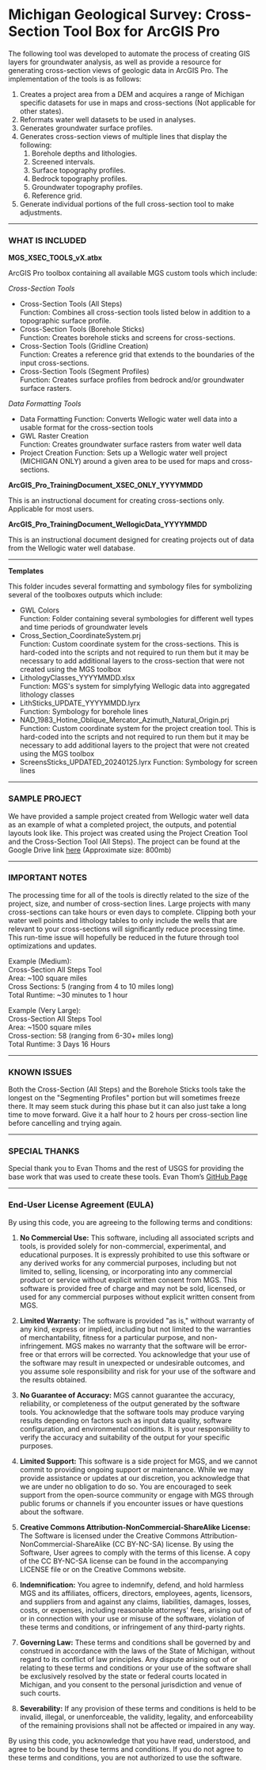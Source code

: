 # Michigan Geological Survey: Cross-Section Tool Box for ArcGIS Pro
 The following tool was developed to automate the process of creating GIS layers for groundwater analysis, as well as provide a resource for generating cross-section views of geologic data in ArcGIS Pro. The implementation of the tools is as follows:
1. Creates a project area from a DEM and acquires a range of Michigan specific datasets for use in maps and cross-sections (Not applicable for other states).
2. Reformats water well datasets to be used in analyses.
3. Generates groundwater surface profiles.
4. Generates cross-section views of multiple lines that display the following:
   1. Borehole depths and lithologies.
   2. Screened intervals.
   3. Surface topography profiles.
   4. Bedrock topography profiles.
   5. Groundwater topography profiles.
   6. Reference grid.
5. Generate individual portions of the full cross-section tool to make adjustments.

---

### **WHAT IS INCLUDED**

**MGS_XSEC_TOOLS_vX.atbx**  

ArcGIS Pro toolbox containing all available MGS custom tools which include: 

*Cross-Section Tools*
  - Cross-Section Tools (All Steps)  
  Function: Combines all cross-section tools listed below in addition to a topographic surface profile.  
  - Cross-Section Tools (Borehole Sticks)  
  Function: Creates borehole sticks and screens for cross-sections.  
  - Cross-Section Tools (Gridline Creation)  
  Function: Creates a reference grid that extends to the boundaries of the input cross-sections.  
  - Cross-Section Tools (Segment Profiles)  
  Function: Creates surface profiles from bedrock and/or groundwater surface rasters.

*Data Formatting Tools*  
  - Data Formatting
  Function: Converts Wellogic water well data into a usable format for the cross-section tools  
  - GWL Raster Creation  
  Function: Creates groundwater surface rasters from water well data
  - Project Creation
  Function: Sets up a Wellogic water well project (MICHIGAN ONLY) around a given area to be used for maps and cross-sections.

**ArcGIS_Pro_TrainingDocument_XSEC_ONLY_YYYYMMDD**

  This is an instructional document for creating cross-sections only. Applicable for most users.

**ArcGIS_Pro_TrainingDocument_WellogicData_YYYYMMDD**  
  
  This is an instructional document designed for creating projects out of data from the Wellogic water well database.

  ---

**Templates**  

  This folder incudes several formatting and symbology files for symbolizing several of the toolboxes outputs which include:

  - GWL Colors  
  Function: Folder containing several symbologies for different well types and time periods of groundwater levels  
  - Cross_Section_CoordinateSystem.prj  
  Function: Custom coordinate system for the cross-sections. This is hard-coded into the scripts and not required to run them but it may be necessary to add additional layers to the cross-section that were not created using the MGS toolbox  
  - LithologyClasses_YYYYMMDD.xlsx  
  Function: MGS's system for simplyfying Wellogic data into aggregated lithology classes  
  - LithSticks_UPDATE_YYYYMMDD.lyrx  
  Function: Symbology for borehole lines  
  - NAD_1983_Hotine_Oblique_Mercator_Azimuth_Natural_Origin.prj  
  Function: Custom coordinate system for the project creation tool. This is hard-coded into the scripts and not required to run them but it may be necessary to add additional layers to the project that were not created using the MGS toolbox
  - ScreensSticks_UPDATED_20240125.lyrx
  Function: Symbology for screen lines
  
---

### **SAMPLE PROJECT**

We have provided a sample project created from Wellogic water well data as an example of what a completed project, the outputs, and potential layouts look like. This project was created using the Project Creation Tool and the Cross-Section Tool (All Steps). The project can be found at the Google Drive link [here](https://drive.google.com/file/d/1JNzOIs55Wu8ZSHcnO1A49oCTzS-EoyP7/view?usp=sharing) (Approximate size: 800mb)

---

### **IMPORTANT NOTES**

The processing time for all of the tools is directly related to the size of the project, size, and number of cross-section lines. Large projects with many cross-sections can take hours or even days to complete. Clipping both your water well points and lithology tables to only include the wells that are relevant to your cross-sections will significantly reduce processing time. This run-time issue will hopefully be reduced in the future through tool optimizations and updates. 

Example (Medium):  
Cross-Section All Steps Tool  
Area: ~100 square miles  
Cross Sections: 5 (ranging from 4 to 10 miles long)  
Total Runtime: ~30 minutes to 1 hour  

Example (Very Large):  
Cross-Section All Steps Tool  
Area: ~1500 square miles  
Cross-section: 58 (ranging from 6-30+ miles long)  
Total Runtime: 3 Days 16 Hours  


---

### **KNOWN ISSUES**

Both the Cross-Section (All Steps) and the Borehole Sticks tools take the longest on the "Segmenting Profiles" portion but will sometimes freeze there. It may seem stuck during this phase but it can also just take a long time to move forward. Give it a half hour to 2 hours per cross-section line before cancelling and trying again.

---

### **SPECIAL THANKS**

Special thank you to Evan Thoms and the rest of USGS for providing the base work that was used to create these tools.
Evan Thom’s [GitHub Page](https://github.com/ethoms-usgs)

---

### **End-User License Agreement (EULA)**

By using this code, you are agreeing to the following terms and conditions:

1. **No Commercial Use:** This software, including all associated scripts and tools, is provided solely for non-commercial, experimental, and educational purposes. It is expressly prohibited to use this software or any derived works for any commercial purposes, including but not limited to, selling, licensing, or incorporating into any commercial product or service without explicit written consent from MGS. This software is provided free of charge and may not be sold, licensed, or used for any commercial purposes without explicit written consent from MGS.

2. **Limited Warranty:** The software is provided "as is," without warranty of any kind, express or implied, including but not limited to the warranties of merchantability, fitness for a particular purpose, and non-infringement. MGS makes no warranty that the software will be error-free or that errors will be corrected. You acknowledge that your use of the software may result in unexpected or undesirable outcomes, and you assume sole responsibility and risk for your use of the software and the results obtained.

3. **No Guarantee of Accuracy:** MGS cannot guarantee the accuracy, reliability, or completeness of the output generated by the software tools. You acknowledge that the software tools may produce varying results depending on factors such as input data quality, software configuration, and environmental conditions. It is your responsibility to verify the accuracy and suitability of the output for your specific purposes.

4. **Limited Support:** This software is a side project for MGS, and we cannot commit to providing ongoing support or maintenance. While we may provide assistance or updates at our discretion, you acknowledge that we are under no obligation to do so. You are encouraged to seek support from the open-source community or engage with MGS through public forums or channels if you encounter issues or have questions about the software.

5. **Creative Commons Attribution-NonCommercial-ShareAlike License:** The Software is licensed under the Creative Commons Attribution-NonCommercial-ShareAlike (CC BY-NC-SA) license. By using the Software, User agrees to comply with the terms of this license. A copy of the CC BY-NC-SA license can be found in the accompanying LICENSE file or on the Creative Commons website.

6. **Indemnification:** You agree to indemnify, defend, and hold harmless MGS and its affiliates, officers, directors, employees, agents, licensors, and suppliers from and against any claims, liabilities, damages, losses, costs, or expenses, including reasonable attorneys' fees, arising out of or in connection with your use or misuse of the software, violation of these terms and conditions, or infringement of any third-party rights.

7. **Governing Law:** These terms and conditions shall be governed by and construed in accordance with the laws of the State of Michigan, without regard to its conflict of law principles. Any dispute arising out of or relating to these terms and conditions or your use of the software shall be exclusively resolved by the state or federal courts located in Michigan, and you consent to the personal jurisdiction and venue of such courts.

8. **Severability:** If any provision of these terms and conditions is held to be invalid, illegal, or unenforceable, the validity, legality, and enforceability of the remaining provisions shall not be affected or impaired in any way.

By using this code, you acknowledge that you have read, understood, and agree to be bound by these terms and conditions. If you do not agree to these terms and conditions, you are not authorized to use the software.
